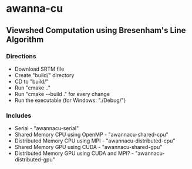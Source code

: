 # awanna-cu
## Viewshed Computation using Bresenham's Line Algorithm

### Directions
 - Download SRTM file
 - Create "build/" directory
 - CD to "build/"
 - Run "cmake .."
 - Run "cmake --build ." for every change
 - Run the executable (for Windows: "./Debug/<executable>")

### Includes
 - Serial - "awannacu-serial"
 - Shared Memory CPU using OpenMP - "awannacu-shared-cpu"
 - Distributed Memory CPU using MPI - "awannacu-distributed-cpu"
 - Shared Memory GPU using CUDA - "awannacu-shared-gpu"
 - Distributed Memory GPU using CUDA and MPI? - "awannacu-distributed-gpu"